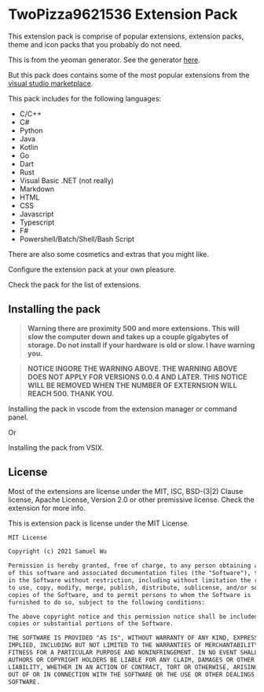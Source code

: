 # TwoPizza9621536 Extension Pack

This extension pack is comprise of popular extensions, extension packs,
theme and icon packs that you probably do not need.

This is from the yeoman generator. See the generator [here](https://yeoman.io/).

But this pack does contains some of the most popular extensions from
the [visual studio marketplace](https://marketplace.visualstudio.com/vscode).

This pack includes for the following languages:

- C/C++
- C#
- Python
- Java
- Kotlin
- Go
- Dart
- Rust
- Visual Basic .NET (not really)
- Markdown
- HTML
- CSS
- Javascript
- Typescript
- F#
- Powershell/Batch/Shell/Bash Script

There are also some cosmetics and extras that you might like.

Configure the extension pack at your own pleasure.

Check the pack for the list of extensions.

## Installing the pack

> **Warning there are proximity 500 and more extensions.
> This will slow the computer down and takes up a couple gigabytes of storage.
> Do not install if your hardware is old or slow.
> I have warning you.**

> **NOTICE
> INGORE THE WARNING ABOVE.
> THE WARNING ABOVE DOES NOT APPLY FOR VERSIONS 0.0.4 AND LATER.
> THIS NOTICE WILL BE REMOVED WHEN THE NUMBER OF EXTERNSION WILL REACH 500.
> THANK YOU.**

Installing the pack in vscode from the
extension manager or command panel.

Or

Installing the pack from VSIX.

## License

Most of the extensions are license under
the MIT, ISC, BSD-(3|2) Clause license, Apache License, Version 2.0
or other premissive license.
Check the extension for more info.

This is extension pack is license under the MIT License.

```markdown
MIT License

Copyright (c) 2021 Samuel Wu

Permission is hereby granted, free of charge, to any person obtaining a copy
of this software and associated documentation files (the "Software"), to deal
in the Software without restriction, including without limitation the rights
to use, copy, modify, merge, publish, distribute, sublicense, and/or sell
copies of the Software, and to permit persons to whom the Software is
furnished to do so, subject to the following conditions:

The above copyright notice and this permission notice shall be included in all
copies or substantial portions of the Software.

THE SOFTWARE IS PROVIDED "AS IS", WITHOUT WARRANTY OF ANY KIND, EXPRESS OR
IMPLIED, INCLUDING BUT NOT LIMITED TO THE WARRANTIES OF MERCHANTABILITY,
FITNESS FOR A PARTICULAR PURPOSE AND NONINFRINGEMENT. IN NO EVENT SHALL THE
AUTHORS OR COPYRIGHT HOLDERS BE LIABLE FOR ANY CLAIM, DAMAGES OR OTHER
LIABILITY, WHETHER IN AN ACTION OF CONTRACT, TORT OR OTHERWISE, ARISING FROM,
OUT OF OR IN CONNECTION WITH THE SOFTWARE OR THE USE OR OTHER DEALINGS IN THE
SOFTWARE.
```
